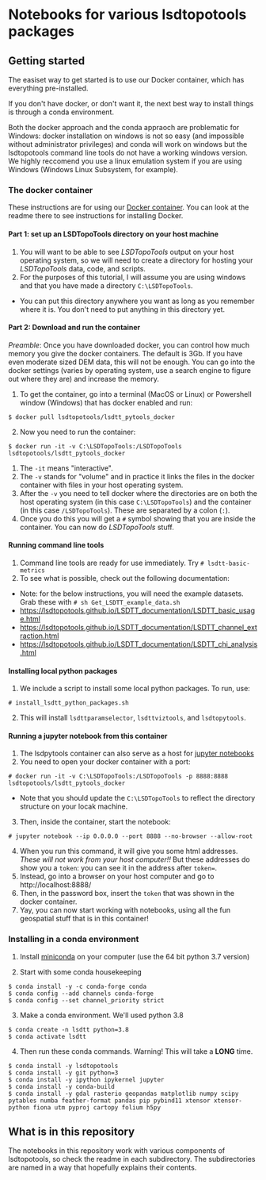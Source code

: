 # Notebooks for various lsdtopotools packages

## Getting started

The easiset way to get started is to use our Docker container, which has everything pre-installed.

If you don't have docker, or don't want it, the next best way to install things is through a conda environment.

Both the docker approach and the conda appraoch are problematic for Windows: docker installation on windows is not so easy (and impossible without administrator privileges) and conda will work on windows but the lsdtopotools command line tools do not have a working windows version. We highly reccomend you use a linux emulation system if you are using Windows (Windows Linux Subsystem, for example).

### The docker container

These instructions are for using our [Docker container](https://hub.docker.com/repository/docker/lsdtopotools/lsdtt_pytools_docker). You can look at the readme there to see instructions for installing Docker.

#### Part 1: set up an LSDTopoTools directory on your host machine

1. You will want to be able to see *LSDTopoTools* output on your host operating system, so we will need to create a directory for hosting your *LSDTopoTools* data, code, and scripts.
2. For the purposes of this tutorial, I will assume you are using windows and that you have made a directory `C:\LSDTopoTools`.
  * You can put this directory anywhere you want as long as you remember where it is. You don't need to put anything in this directory yet.

#### Part 2: Download and run the container

_Preamble_: Once you have downloaded docker, you can control how much memory you give the docker containers. The default is 3Gb. If you have even moderate sized DEM data, this will not be enough. You can go into the docker settings (varies by operating system, use a search engine to figure out where they are) and increase the memory.

1. To get the container, go into a terminal (MacOS or Linux) or Powershell window (Windows) that has docker enabled and run:
```console
$ docker pull lsdtopotools/lsdtt_pytools_docker
```
2. Now you need to run the container:
```console
$ docker run -it -v C:\LSDTopoTools:/LSDTopoTools lsdtopotools/lsdtt_pytools_docker
```
  1. The `-it` means "interactive".
  2. The `-v` stands for "volume" and in practice it links the files in the docker container with files in your host operating system.
  3. After the `-v` you need to tell docker where the directories are on both the host operating system (in this case `C:\LSDTopoTools`) and the container (in this case `/LSDTopoTools`). These are separated by a colon (`:`).
3. Once you do this you will get a `#` symbol showing that you are inside the container. You can now do *LSDTopoTools* stuff.



#### Running command line tools

1. Command line tools are ready for use immediately. Try `# lsdtt-basic-metrics`
2. To see what is possible, check out the following documentation:
  * Note: for the below instructions, you will need the example datasets. Grab these with `# sh Get_LSDTT_example_data.sh`
  * https://lsdtopotools.github.io/LSDTT_documentation/LSDTT_basic_usage.html
  * https://lsdtopotools.github.io/LSDTT_documentation/LSDTT_channel_extraction.html
  * https://lsdtopotools.github.io/LSDTT_documentation/LSDTT_chi_analysis.html

#### Installing local python packages

1. We include a script to install some local python packages. To run, use:

```console
# install_lsdtt_python_packages.sh
```
2. This will install `lsdttparamselector`, `lsdttviztools`, and `lsdtopytools`.

#### Running a jupyter notebook from this container

1. The lsdpytools container can also serve as a host for [jupyter notebooks](https://jupyter.org/)
2. You need to open your docker container with a port:

```console
# docker run -it -v C:\LSDTopoTools:/LSDTopoTools -p 8888:8888 lsdtopotools/lsdtt_pytools_docker
```

  * Note that you should update the `C:\LSDTopoTools` to reflect the directory structure on your locak machine.

3. Then, inside the container, start the notebook:

```console
# jupyter notebook --ip 0.0.0.0 --port 8888 --no-browser --allow-root
```

4. When you run this command, it will give you some html addresses. *These will not work from your host computer!!* But these addresses do show you a `token`: you can see it in the address after `token=`.
  1. Instead, go into a browser on your host computer and go to http://localhost:8888/
  2. Then, in the password box, insert the `token` that was shown in the docker container.
  3. Yay, you can now start working with notebooks, using all the fun geospatial stuff that is in this container!

### Installing in a conda environment

1. Install [miniconda](https://docs.conda.io/en/latest/miniconda.html) on your computer (use the 64 bit python 3.7 version)

2. Start with some conda housekeeping

```console
$ conda install -y -c conda-forge conda
$ conda config --add channels conda-forge
$ conda config --set channel_priority strict
```

3. Make a conda environment. We'll used python 3.8

```console
$ conda create -n lsdtt python=3.8
$ conda activate lsdtt
```

4. Then run these conda commands. Warning! This will take a **LONG** time.

```console
$ conda install -y lsdtopotools
$ conda install -y git python=3
$ conda install -y ipython ipykernel jupyter
$ conda install -y conda-build
$ conda install -y gdal rasterio geopandas matplotlib numpy scipy pytables numba feather-format pandas pip pybind11 xtensor xtensor-python fiona utm pyproj cartopy folium h5py
```

## What is in this repository

The notebooks in this repository work with various components of lsdtopotools, so check the readme in each subdirectory. The subdirectories are named in a way that hopefully explains their contents.
